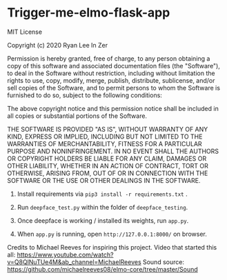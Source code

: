 # Trigger-me-elmo-flask-app

MIT License

Copyright (c) 2020 Ryan Lee In Zer

Permission is hereby granted, free of charge, to any person obtaining a copy
of this software and associated documentation files (the "Software"), to deal
in the Software without restriction, including without limitation the rights
to use, copy, modify, merge, publish, distribute, sublicense, and/or sell
copies of the Software, and to permit persons to whom the Software is
furnished to do so, subject to the following conditions:

The above copyright notice and this permission notice shall be included in all
copies or substantial portions of the Software.

THE SOFTWARE IS PROVIDED "AS IS", WITHOUT WARRANTY OF ANY KIND, EXPRESS OR
IMPLIED, INCLUDING BUT NOT LIMITED TO THE WARRANTIES OF MERCHANTABILITY,
FITNESS FOR A PARTICULAR PURPOSE AND NONINFRINGEMENT. IN NO EVENT SHALL THE
AUTHORS OR COPYRIGHT HOLDERS BE LIABLE FOR ANY CLAIM, DAMAGES OR OTHER
LIABILITY, WHETHER IN AN ACTION OF CONTRACT, TORT OR OTHERWISE, ARISING FROM,
OUT OF OR IN CONNECTION WITH THE SOFTWARE OR THE USE OR OTHER DEALINGS IN THE
SOFTWARE.

1. Install requirements via `pip3 install -r requirements.txt` .

2. Run `deepface_test.py` within the folder of `deepface_testing`.

3. Once deepface is working / installed its weights, run `app.py`.

4. When `app.py` is running, open `http://127.0.0.1:8000/` on browser.

Credits to Michael Reeves for inspiring this project.
Video that started this all: https://www.youtube.com/watch?v=Q8QlNuTUe4M&ab_channel=MichaelReeves
Sound source: https://github.com/michaelreeves08/elmo-core/tree/master/Sound
